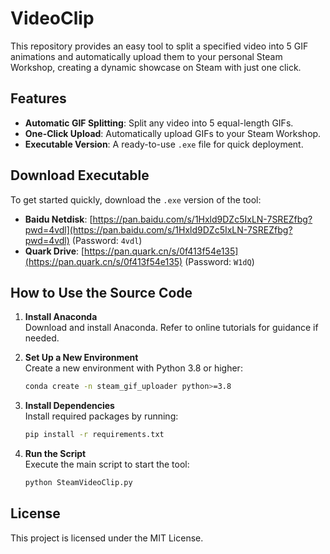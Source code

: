 # VideoClip
This repository provides an easy tool to split a specified video into 5 GIF animations and automatically upload them to your personal Steam Workshop, creating a dynamic showcase on Steam with just one click.

## Features
- **Automatic GIF Splitting**: Split any video into 5 equal-length GIFs.
- **One-Click Upload**: Automatically upload GIFs to your Steam Workshop.
- **Executable Version**: A ready-to-use `.exe` file for quick deployment.

## Download Executable
To get started quickly, download the `.exe` version of the tool:

- **Baidu Netdisk**: [https://pan.baidu.com/s/1Hxld9DZc5IxLN-7SREZfbg?pwd=4vdl](https://pan.baidu.com/s/1Hxld9DZc5IxLN-7SREZfbg?pwd=4vdl) (Password: `4vdl`)
- **Quark Drive**: [https://pan.quark.cn/s/0f413f54e135](https://pan.quark.cn/s/0f413f54e135) (Password: `W1dQ`)

## How to Use the Source Code

1. **Install Anaconda**  
   Download and install Anaconda. Refer to online tutorials for guidance if needed.

2. **Set Up a New Environment**  
   Create a new environment with Python 3.8 or higher:
   ```bash
   conda create -n steam_gif_uploader python>=3.8
   ```

3. **Install Dependencies**  
   Install required packages by running:
   ```bash
   pip install -r requirements.txt
   ```

4. **Run the Script**  
   Execute the main script to start the tool:
   ```bash
   python SteamVideoClip.py
   ```

## License
This project is licensed under the MIT License.
